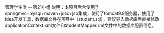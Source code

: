 管理学生类 -- 第21小组
说明：本项目后台使用了springmvc+mysql+maven+jdbc+jsp集成，使用了tomcat9.8服务器，使用了idea开发工具，数据库文件在项目中（student.sql），建议导入数据库后直接修改applicationContext.xml文件和StudentMapper.xml文件中的数据库配置信息。
